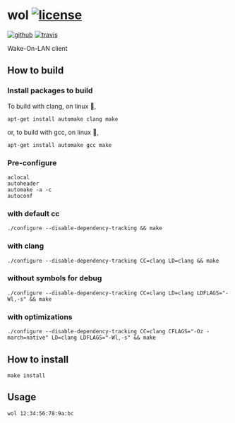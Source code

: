 # wol [![license][license-image]][license-url]

[![github][github-test-image]][github-url] [![travis][travis-image]][travis-url]

Wake-On-LAN client

## How to build

### Install packages to build

To build with clang, on linux :penguin:,

```shell
apt-get install automake clang make
```

or, to build with gcc, on linux :penguin:,

```shell
apt-get install automake gcc make
```

### Pre-configure

```shell
aclocal
autoheader
automake -a -c
autoconf
```

### with default cc

```shell
./configure --disable-dependency-tracking && make
```

### with clang

```shell
./configure --disable-dependency-tracking CC=clang LD=clang && make
```

### without symbols for debug

```shell
./configure --disable-dependency-tracking CC=clang LD=clang LDFLAGS="-Wl,-s" && make
```

### with optimizations

```shell
./configure --disable-dependency-tracking CC=clang CFLAGS="-Oz -march=native" LD=clang LDFLAGS="-Wl,-s" && make
```

## How to install

```shell
make install
```

## Usage

```shell
wol 12:34:56:78:9a:bc
```

[github-test-image]:https://img.shields.io/github/workflow/status/kei-g/wol/build/main?label=build&logo=github
[github-url]:https://github.com/kei-g/wol
[license-image]:https://img.shields.io/github/license/kei-g/wol
[license-url]:https://opensource.org/licenses/BSD-3-Clause
[travis-image]:https://img.shields.io/travis/com/kei-g/wol/main?label=build&logo=travis
[travis-url]:https://app.travis-ci.com/kei-g/wol

